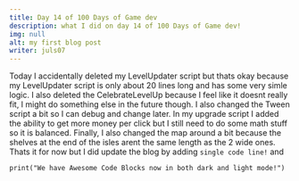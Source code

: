 ```yaml
---
title: Day 14 of 100 Days of Game dev
description: what I did on day 14 of 100 Days of Game dev!
img: null
alt: my first blog post
writer: juls07
---
```

Today I accidentally deleted my LevelUpdater script but thats okay because my LevelUpdater script is only about 20 lines long and has some very simle logic. I also deleted the CelebrateLevelUp because I feel like it doesnt really fit, I might do something else in the future though. I also changed the Tween script a bit so I can debug and change later. In my upgrade script I added the ability to get more money per click but I still need to do some math stuff so it is balanced. Finally, I also changed the map around a bit because the shelves at the end of the isles arent the same length as the 2 wide ones. Thats it for now but I did update the blog by adding `single code line!` and

```js{1,3-5}[CodeBlocks.js]
print("We have Awesome Code Blocks now in both dark and light mode!")
```
